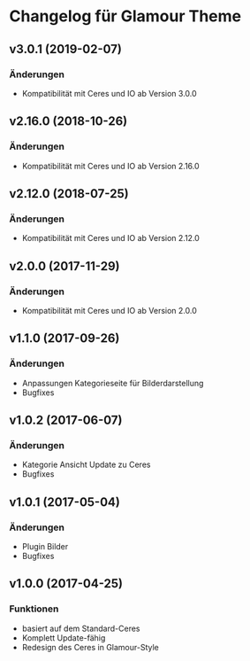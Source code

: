 # Changelog für Glamour Theme

## v3.0.1 (2019-02-07)

### Änderungen
- Kompatibilität mit Ceres und IO ab Version 3.0.0

## v2.16.0 (2018-10-26)

### Änderungen
- Kompatibilität mit Ceres und IO ab Version 2.16.0

## v2.12.0 (2018-07-25)

### Änderungen
- Kompatibilität mit Ceres und IO ab Version 2.12.0

## v2.0.0 (2017-11-29)

### Änderungen
- Kompatibilität mit Ceres und IO ab Version 2.0.0

## v1.1.0 (2017-09-26)

### Änderungen

- Anpassungen Kategorieseite für Bilderdarstellung
- Bugfixes

## v1.0.2 (2017-06-07)

### Änderungen

- Kategorie Ansicht Update zu Ceres
- Bugfixes

## v1.0.1 (2017-05-04)

### Änderungen

- Plugin Bilder
- Bugfixes

## v1.0.0 (2017-04-25)

### Funktionen

- basiert auf dem Standard-Ceres
- Komplett Update-fähig
- Redesign des Ceres in Glamour-Style

